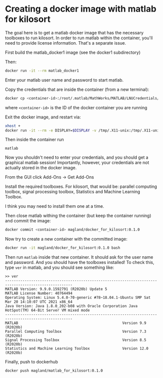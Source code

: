 # Creating a docker image with matlab for kilosort

The goal here is to get a matlab docker image that has the necessary toolboxes to run kilosort. In order to run matlab within the container, you'll need to provide license information. That's a separate issue.

First build the matlab_docker1 image (see the docker1 subdirectory)

Then:

```bash
docker run -it --rm matlab_docker1
```

Enter your matlab user name and password to start matlab.

Copy the credentials that are inside the container (from a new terminal):

```bash
docker cp <container-id>:/root/.matlab/MathWorks/MATLAB/LNUCredentials/LNUCreds.info $HOME/container_LNUCreds.info
```

where `<container-id>` is the ID of the docker container you are running

Exit the docker image, and restart via:

```bash
xhost +
docker run -it --rm -e DISPLAY=$DISPLAY -v /tmp/.X11-unix:/tmp/.X11-unix:ro --shm-size=512M -v $HOME/container_LNUCreds.info:/root/.matlab/MathWorks/MATLAB/LNUCredentials/LNUCreds.info matlab_docker1 bash
```

Then inside the container run

```
matlab
```

Now you shouldn't need to enter your credentials, and you should get a graphical matlab session! Importantly, however, your credentials are not actually stored in the docker image.

From the GUI click Add-Ons -> Get Add-Ons

Install the required toolboxes. For kilosort, that would be: parallel computing toolbox, signal processing toolbox, Statistics and Machine Learning Toolbox.

I think you may need to install them one at a time.

Then close matlab withing the container (but keep the container running) and commit the image:

```bash
docker commit <container-id> magland/docker_for_kilosort:0.1.0
```

Now try to create a new container with the committed image:

```bash
docker run -it magland/docker_for_kilosort:0.1.0 bash
```

Then run `matlab` inside that new container. It should ask for the user name and password. And you should have the toolboxes installed! To check this, type `ver` in matlab, and you should see something like:

```
>> ver
-----------------------------------------------------------------------------------------------------
MATLAB Version: 9.9.0.1592791 (R2020b) Update 5
MATLAB License Number: 40764494
Operating System: Linux 5.4.0-70-generic #78~18.04.1-Ubuntu SMP Sat Mar 20 14:10:07 UTC 2021 x86_64
Java Version: Java 1.8.0_202-b08 with Oracle Corporation Java HotSpot(TM) 64-Bit Server VM mixed mode
-----------------------------------------------------------------------------------------------------
MATLAB                                                Version 9.9         (R2020b)
Parallel Computing Toolbox                            Version 7.3         (R2020b)
Signal Processing Toolbox                             Version 8.5         (R2020b)
Statistics and Machine Learning Toolbox               Version 12.0        (R2020b)
```

Finally, push to dockerhub

```bash
docker push magland/matlab_for_kilosort:0.1.0
```